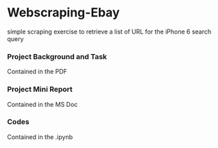 # Webscraping-Ebay
simple scraping exercise to retrieve a list of URL for the iPhone 6 search query

### Project Background and Task
Contained in the PDF 

### Project Mini Report
Contained in the MS Doc

### Codes
Contained in the .ipynb
